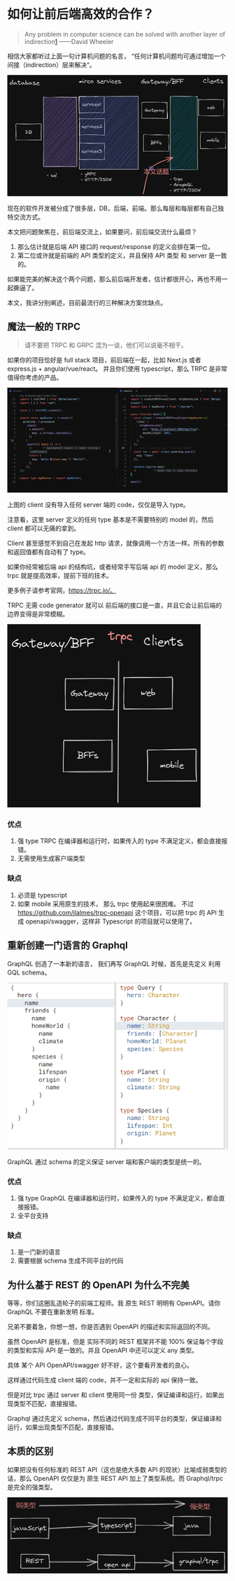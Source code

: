 # 如何让前后端高效的合作？

> Any problem in computer science can be solved with another layer of indirection[1](https://en.wikipedia.org/wiki/Fundamental_theorem_of_software_engineering)
> ——David Wheeler

相信大家都听过上面一句计算机问题的名言， “任何计算机问题均可通过增加一个间接（indirection）层来解决“。

![e2e](./e2e.excalidraw.png)

现在的软件开发被分成了很多层，DB，后端，前端。那么每层和每层都有自己独特交流方式。

本文把问题聚焦在，前后端交流上，如果要问，前后端交流什么最烦？

1. 那么估计就是后端 API 接口的 request/response 的定义会排在第一位。
2. 第二位或许就是前端的 API 类型的定义，并且保持 API 类型 和 server 是一致的。

如果能完美的解决这个两个问题，那么前后端开发者，估计都很开心，再也不用一起撕逼了。

本文，我讲分别阐述，目前最流行的三种解决方案优缺点。

## 魔法一般的 TRPC

> 请不要把 TRPC 和 GRPC 混为一谈，他们可以说毫不相干。

如果你的项目恰好是 full stack 项目，前后端在一起，比如 Next.js 或者 express.js + angular/vue/react。 并且你们使用 typescript，那么 TRPC 是非常值得你考虑的产品。

![trpc](./trpc.gif)

上图的 client 没有导入任何 server 端的 code，仅仅是导入 type。

注意看，这里 server 定义的任何 type 基本是不需要特别的 model 的，然后 client 都可以无痛的拿到。

Client 甚至感觉不到自己在发起 http 请求，就像调用一个方法一样。所有的参数和返回值都有自动有了 type。

如果你经常被后端 api 的结构坑，或者经常手写后端 api 的 model 定义，那么 trpc 就是提高效率，提前下班的技术。

更多例子请参考官网，https://trpc.io/。

TRPC 无需 code generator 就可以 前后端的接口是一直，并且它会让前后端的边界变得是非常模糊。

![trpc-png](./trpc-png.excalidraw.png)

### 优点

1. 强 type
   TRPC 在编译器和运行时，如果传入的 type 不满足定义，都会直接报错。
2. 无需使用生成客户端类型

### 缺点

1. 必须是 typescript
2. 如果 mobile 采用原生的技术， 那么 trpc 使用起来很困难。
   不过 https://github.com/jlalmes/trpc-openapi 这个项目，可以把 trpc 的 API 生成 openapi/swagger，这样非 Typescript 的项目就可以使用了。

## 重新创建一门语言的 Graphql

GraphQL 创造了一本新的语言， 我们再写 GraphQL 时候，首先是先定义 利用 GQL schema。

![graphql](./graphql.gif)

GraphQL 通过 schema 的定义保证 server 端和客户端的类型是统一的。

### 优点

1. 强 type
   GraphQL 在编译器和运行时，如果传入的 type 不满足定义，都会直接报错。
2. 全平台支持

### 缺点

1. 是一门新的语言
2. 需要根据 schema 生成不同平台的代码

## 为什么基于 REST 的 OpenAPI 为什么不完美

等等，你们这圈乱造轮子的前端工程师。我 原生 REST 明明有 OpenAPI。请你 GraphQL 不要在重新发明 标准。

兄弟不要着急，你想一想，你是否遇到 OpenAPI 的描述和实际返回的不同。

虽然 OpenAPI 是标准，但是 实际不同的 REST 框架并不能 100% 保证每个字段的类型和实际 API 是一致的。并且 OpenAPI 中还可以定义 any 类型。

具体 某个 API OpenAPI/swagger 好不好，这个要看开发者的良心。

这样通过代码生成 client 端的 code，并不一定和实际的 api 保持一致。

但是对比 trpc 通过 server 和 client 使用同一份 类型，保证编译和运行，如果出现类型不匹配，直接报错。

Graphql 通过先定义 schema，然后通过代码生成不同平台的类型，保证编译和运行，如果出现类型不匹配，直接报错。

## 本质的区别

如果把没有任何标准的 REST API（这也是绝大多数 API 的现状）比喻成弱类型的话，那么 OpenAPI 仅仅是为 原生 REST API 加上了类型系统。而 Graphql/trpc 是完全的强类型。

![type](./type.excalidraw.png)
